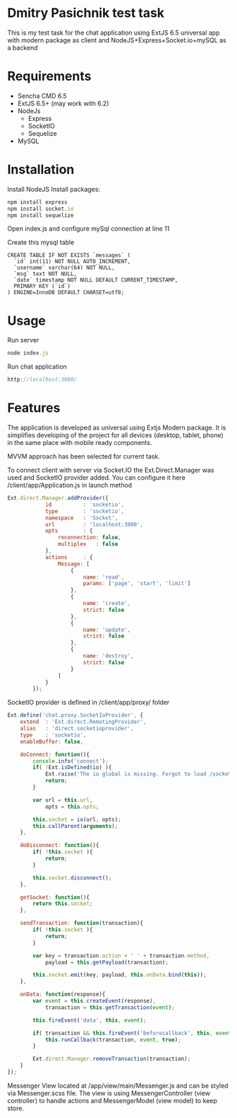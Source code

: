 # Dmitry Pasichnik test task
This is my test task for the chat application using ExtJS 6.5 universal app with modern package as client and NodeJS+Express+Socket.io+mySQL as a backend

# Requirements
- Sencha CMD 6.5
- ExtJS 6.5+ (may work with 6.2)
- NodeJs
    - Express
    - SocketIO
    - Sequelize
- MySQL


# Installation
Install NodeJS
Install packages:
```javascript
npm install express
npm install socket.io
npm install sequelize
```
Open index.js and configure mySql connection at line 11

Create this mysql table

```
CREATE TABLE IF NOT EXISTS `messages` (
  `id` int(11) NOT NULL AUTO_INCREMENT,
  `username` varchar(64) NOT NULL,
  `msg` text NOT NULL,
  `date` timestamp NOT NULL DEFAULT CURRENT_TIMESTAMP,
  PRIMARY KEY (`id`)
) ENGINE=InnoDB DEFAULT CHARSET=utf8;

```


# Usage

Run server

```javascript
node index.js
```

Run chat application

```javascript
http://localhost:3000/
```

# Features

The application is developed as universal using Extjs Modern package. It is simplifies developing of the project for all devices (desktop, tablet, phone) in the same place with mobile ready components.

MVVM approach has been selected for current task.

To connect client with server via Socket.IO the Ext.Direct.Manager was used and SocketIO provider added. You can configure it  here /client/app/Application.js in launch method

```javascript
Ext.direct.Manager.addProvider({
            id          : 'socketio',
            type        : 'socketio',
            namespace   : 'Socket',
            url         : 'localhost:3000',
            opts        : {
                reconnection: false,
                multiplex   : false
            },
            actions     : {
                Message: [
                    {
                        name: 'read',
                        params: ['page', 'start', 'limit']
                    },
                    {
                        name: 'create',
                        strict: false
                    },
                    {
                        name: 'update',
                        strict: false
                    },
                    {
                        name: 'destroy',
                        strict: false
                    }
                ]
            }
        });
```


SocketIO provider is defined in /client/app/proxy/ folder

```javascript
Ext.define('chat.proxy.SocketIoProvider', {
    extend  : 'Ext.direct.RemotingProvider',
    alias   : 'direct.socketioprovider',
    type    : 'socketio',
    enableBuffer: false,

    doConnect: function(){
        console.info('connect');
        if( !Ext.isDefined(io) ){
            Ext.raise('The io global is missing. Forgot to load /socket.io/socket.io.js?');
            return;
        }

        var url = this.url,
            opts = this.opts;

        this.socket = io(url, opts);
        this.callParent(arguments);
    },

    doDisconnect: function(){
        if( !this.socket ){
            return;
        }

        this.socket.disconnect();
    },

    getSocket: function(){
        return this.socket;
    },

    sendTransaction: function(transaction){
        if( !this.socket ){
            return;
        }

        var key = transaction.action + ' ' + transaction.method,
            payload = this.getPayload(transaction);

        this.socket.emit(key, payload, this.onData.bind(this));
    },

    onData: function(response){
        var event = this.createEvent(response),
            transaction = this.getTransaction(event);

        this.fireEvent('data', this, event);

        if( transaction && this.fireEvent('beforecallback', this, event, transaction) !== false ){
            this.runCallback(transaction, event, true);
        }

        Ext.direct.Manager.removeTransaction(transaction);
    }
});
```

Messenger View located at /app/view/main/Messenger.js  and can be styled via Messenger.scss file.  The view is using MessengerController (view controller) to handle actions and MessengerModel (view model) to keep store.